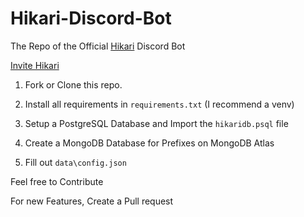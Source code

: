 # Hikari-Discord-Bot
The Repo of the Official [Hikari](https://hikaribot.me) Discord Bot


[Invite Hikari](https://invite.hikaribot.me)


1. Fork or Clone this repo.

2. Install all requirements in ```requirements.txt``` (I recommend a venv)

3. Setup a PostgreSQL Database and Import the ```hikaridb.psql``` file

4. Create a MongoDB Database for Prefixes on MongoDB Atlas

5. Fill out `data\config.json`



Feel free to Contribute

For new Features, Create a Pull request
